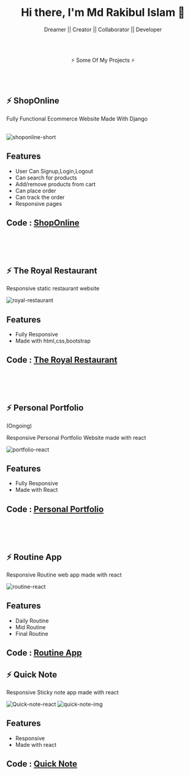 <h1 align="center">
Hi there, I'm Md Rakibul Islam 👋
</h1>

<p align="center">
Dreamer || Creator || Collaborator || Developer

</p>

<br>
<br>
<p align="center">
⚡ Some Of My Projects ⚡
</p>

<br>
<br>


## ⚡ ShopOnline

Fully Functional Ecommerce Website Made With Django
<br>
<br>


![shoponline-short](https://user-images.githubusercontent.com/50355854/127045715-52b29d83-3940-4db7-9135-ee69de35e082.gif)

## Features

- User Can Signup,Login,Logout
- Can search for products
- Add/remove products from cart
- Can place order
- Can track the order
- Responsive pages

## Code : [ShopOnline](https://github.com/rak1b/ShopOnline/tree/master/Django/ShopOnline)

<br>
<br>
<br>


## ⚡ The Royal Restaurant

Responsive static restaurant website
<br>


![royal-restaurant](https://user-images.githubusercontent.com/50355854/127050751-4ba7013b-2403-4adf-9d14-51776c6b76ce.gif)

## Features

- Fully Responsive
- Made with html,css,bootstrap

## Code : [The Royal Restaurant](https://github.com/rak1b/The-Royal-Restaurant)

<br>
<br>
<br>


## ⚡ Personal Portfolio 
<p>(Ongoing)</p>
Responsive Personal Portfolio Website made with react
<br>



![portfolio-react](https://user-images.githubusercontent.com/50355854/127055906-7c88a00d-0e21-40c0-89f9-7e4039a066ce.gif)


## Features

- Fully Responsive
- Made with React

## Code : [Personal Portfolio ](https://github.com/rak1b/)


<br>
<br>
<br>


## ⚡ Routine App
Responsive Routine web app made with react
<br>



![routine-react](https://user-images.githubusercontent.com/50355854/127056381-3dcd436a-b741-4100-b85b-3f844f1c904a.gif)



## Features

- Daily Routine
- Mid Routine
- Final Routine

## Code : [Routine App](https://github.com/rak1b/)


## ⚡ Quick Note
Responsive Sticky note app made with react
<br>



![Quick-note-react](https://user-images.githubusercontent.com/50355854/127058384-a4974c56-3ce1-4998-95bb-47ae4cd201d2.gif)
![quick-note-img](https://user-images.githubusercontent.com/50355854/127058595-e9dc6d61-73c6-4f45-8c0f-b80c79f0b6cc.PNG)


## Features

- Responsive
- Made with react

## Code : [Quick Note](https://github.com/rak1b/)

